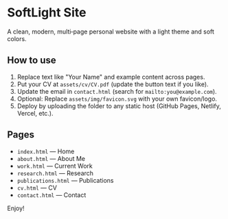 
# SoftLight Site

A clean, modern, multi‑page personal website with a light theme and soft colors.

## How to use

1. Replace text like "Your Name" and example content across pages.
2. Put your CV at `assets/cv/CV.pdf` (update the button text if you like).
3. Update the email in `contact.html` (search for `mailto:you@example.com`).
4. Optional: Replace `assets/img/favicon.svg` with your own favicon/logo.
5. Deploy by uploading the folder to any static host (GitHub Pages, Netlify, Vercel, etc.).

## Pages
- `index.html` — Home
- `about.html` — About Me
- `work.html` — Current Work
- `research.html` — Research
- `publications.html` — Publications
- `cv.html` — CV
- `contact.html` — Contact

Enjoy!
